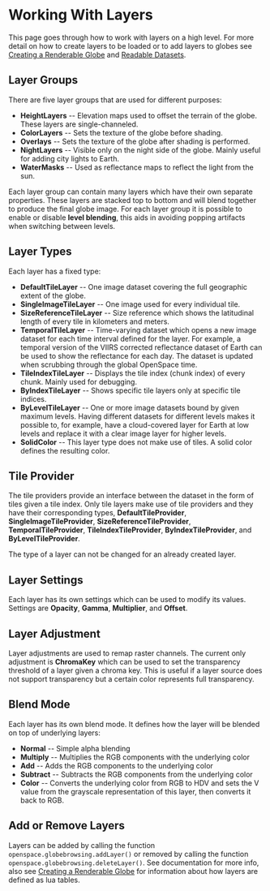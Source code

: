 # Working With Layers
This page goes through how to work with layers on a high level. For more detail on how to create layers to be loaded or to add layers to globes see [Creating a Renderable Globe](creation/creating-a-renderableglobe) and [Readable Datasets](creation/readable-datasets).


## Layer Groups
There are five layer groups that are used for different purposes:
  - **HeightLayers** -- Elevation maps used to offset the terrain of the globe. These layers are single-channeled.
  - **ColorLayers** -- Sets the texture of the globe before shading.
  - **Overlays** -- Sets the texture of the globe after shading is performed.
  - **NightLayers** -- Visible only on the night side of the globe. Mainly useful for adding city lights to Earth.
  - **WaterMasks** -- Used as reflectance maps to reflect the light from the sun.

Each layer group can contain many layers which have their own separate properties. These layers are stacked top to bottom and will blend together to produce the final globe image. For each layer group it is possible to enable or disable **level blending**, this aids in avoiding popping artifacts when switching between levels.


## Layer Types
Each layer has a fixed type:
  - **DefaultTileLayer** -- One image dataset covering the full geographic extent of the globe.
  - **SingleImageTileLayer** -- One image used for every individual tile.
  - **SizeReferenceTileLayer** -- Size reference which shows the latitudinal length of every tile in kilometers and meters.
  - **TemporalTileLayer** -- Time-varying dataset which opens a new image dataset for each time interval defined for the layer. For example, a temporal version of the VIIRS corrected reflectance dataset of Earth can be used to show the reflectance for each day. The dataset is updated when scrubbing through the global OpenSpace time.
  - **TileIndexTileLayer** -- Displays the tile index (chunk index) of every chunk. Mainly used for debugging.
  - **ByIndexTileLayer** -- Shows specific tile layers only at specific tile indices.
  - **ByLevelTileLayer** -- One or more image datasets bound by given maximum levels. Having different datasets for different levels makes it possible to, for example, have a cloud-covered layer for Earth at low levels and replace it with a clear image layer for higher levels.
  - **SolidColor** -- This layer type does not make use of tiles. A solid color defines the resulting color.


## Tile Provider
The tile providers provide an interface between the dataset in the form of tiles given a tile index. Only tile layers make use of tile providers and they have their corresponding types, **DefaultTileProvider**, **SingleImageTileProvider**, **SizeReferenceTileProvider**, **TemporalTileProvider**, **TileIndexTileProvider**, **ByIndexTileProvider**, and **ByLevelTileProvider**.

The type of a layer can not be changed for an already created layer.


## Layer Settings
Each layer has its own settings which can be used to modify its values. Settings are **Opacity**, **Gamma**, **Multiplier**, and **Offset**.


## Layer Adjustment
Layer adjustments are used to remap raster channels. The current only adjustment is **ChromaKey** which can be used to set the transparency threshold of a layer given a chroma key. This is useful if a layer source does not support transparency but a certain color represents full transparency.


## Blend Mode
Each layer has its own blend mode. It defines how the layer will be blended on top of underlying layers:
  - **Normal** -- Simple alpha blending
  - **Multiply** -- Multiplies the RGB components with the underlying color
  - **Add** -- Adds the RGB components to the underlying color
  - **Subtract** -- Subtracts the RGB components from the underlying color
  - **Color** -- Converts the underlying color from RGB to HDV and sets the V value from the grayscale representation of this layer, then converts it back to RGB.


## Add or Remove Layers
Layers can be added by calling the function `openspace.globebrowsing.addLayer()` or removed by calling the function `openspace.globebrowsing.deleteLayer()`. See documentation for more info, also see [Creating a Renderable Globe](creation/creating-a-renderableglobe) for information about how layers are defined as lua tables.

